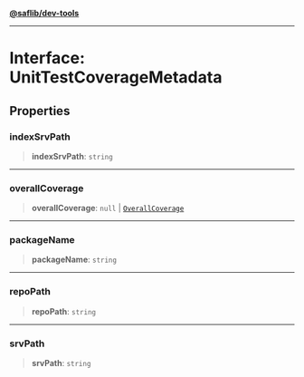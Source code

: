 [**@saflib/dev-tools**](../../index.md)

---

# Interface: UnitTestCoverageMetadata

## Properties

### indexSrvPath

> **indexSrvPath**: `string`

---

### overallCoverage

> **overallCoverage**: `null` \| [`OverallCoverage`](OverallCoverage.md)

---

### packageName

> **packageName**: `string`

---

### repoPath

> **repoPath**: `string`

---

### srvPath

> **srvPath**: `string`
